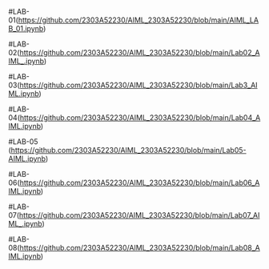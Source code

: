  #LAB-01(https://github.com/2303A52230/AIML_2303A52230/blob/main/AIML_LAB_01.ipynb)
 
 #LAB-02(https://github.com/2303A52230/AIML_2303A52230/blob/main/Lab02_AIML_.ipynb)
 
 #LAB-03(https://github.com/2303A52230/AIML_2303A52230/blob/main/Lab3_AIML.ipynb)
 
 #LAB-04(https://github.com/2303A52230/AIML_2303A52230/blob/main/Lab04_AIML.ipynb)
 
 #LAB-05 (https://github.com/2303A52230/AIML_2303A52230/blob/main/Lab05-AIML.ipynb)
 
 #LAB-06(https://github.com/2303A52230/AIML_2303A52230/blob/main/Lab06_AIML.ipynb)

 #LAB-07(https://github.com/2303A52230/AIML_2303A52230/blob/main/Lab07_AIML_.ipynb)

 #LAB-08(https://github.com/2303A52230/AIML_2303A52230/blob/main/Lab08_AIML.ipynb)
